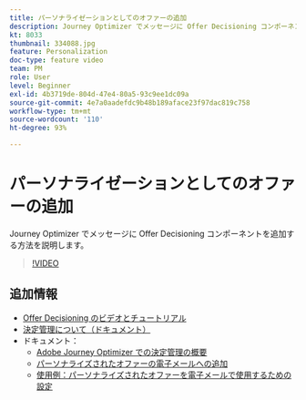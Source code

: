 ```yaml
---
title: パーソナライゼーションとしてのオファーの追加
description: Journey Optimizer でメッセージに Offer Decisioning コンポーネントを追加する方法を説明します。
kt: 8033
thumbnail: 334088.jpg
feature: Personalization
doc-type: feature video
team: PM
role: User
level: Beginner
exl-id: 4b3719de-804d-47e4-80a5-93c9ee1dc09a
source-git-commit: 4e7a0aadefdc9b48b189aface23f97dac819c758
workflow-type: tm+mt
source-wordcount: '110'
ht-degree: 93%

---
```


# パーソナライゼーションとしてのオファーの追加

Journey Optimizer でメッセージに Offer Decisioning コンポーネントを追加する方法を説明します。

>[!VIDEO](https://video.tv.adobe.com/v/334088?quality=12)

## 追加情報

* [Offer Decisioning のビデオとチュートリアル](https://experienceleague.adobe.com/docs/offer-decisioning-learn/tutorials/overview.html?lang=ja)
* [決定管理について（ドキュメント）](https://experienceleague.adobe.com/docs/journey-optimizer/using/offer-decisioniong/get-started/starting-offer-decisioning.html?lang=ja)
* ドキュメント：
   * [Adobe Journey Optimizer での決定管理の概要](https://experienceleague.adobe.com/docs/journey-optimizer/using/offer-decisioniong/get-started/starting-offer-decisioning.html)
   * [パーソナライズされたオファーの電子メールへの追加](https://experienceleague.adobe.com/docs/journey-optimizer/using/personalization/deliver-personalized-offers.html)
   * [使用例：パーソナライズされたオファーを電子メールで使用するための設定](https://experienceleague.adobe.com/docs/journey-optimizer/using/offer-decisioniong/get-started/offers-e2e.html?lang=ja)
